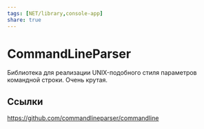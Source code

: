 ```yaml
---
tags: [NET/library,console-app]
share: true
---
```

# CommandLineParser
Библиотека для реализации UNIX-подобного стиля параметров командной строки. Очень крутая.

## Ссылки
https://github.com/commandlineparser/commandline
